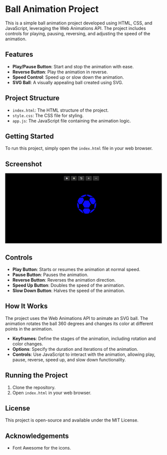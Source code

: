 # Ball Animation Project

This is a simple ball animation project developed using HTML, CSS, and JavaScript, leveraging the Web Animations API. The project includes controls for playing, pausing, reversing, and adjusting the speed of the animation.

## Features

- **Play/Pause Button**: Start and stop the animation with ease.
- **Reverse Button**: Play the animation in reverse.
- **Speed Control**: Speed up or slow down the animation.
- **SVG Ball**: A visually appealing ball created using SVG.

## Project Structure

- `index.html`: The HTML structure of the project.
- `style.css`: The CSS file for styling.
- `app.js`: The JavaScript file containing the animation logic.

## Getting Started

To run this project, simply open the `index.html` file in your web browser.

## Screenshot

![Ball Animation Screenshot](screenshot.png)

## Controls

- **Play Button**: Starts or resumes the animation at normal speed.
- **Pause Button**: Pauses the animation.
- **Reverse Button**: Reverses the animation direction.
- **Speed Up Button**: Doubles the speed of the animation.
- **Slow Down Button**: Halves the speed of the animation.

## How It Works

The project uses the Web Animations API to animate an SVG ball. The animation rotates the ball 360 degrees and changes its color at different points in the animation.

- **Keyframes**: Define the stages of the animation, including rotation and color changes.
- **Options**: Specify the duration and iterations of the animation.
- **Controls**: Use JavaScript to interact with the animation, allowing play, pause, reverse, speed up, and slow down functionality.

## Running the Project

1. Clone the repository.
2. Open `index.html` in your web browser.

## License

This project is open-source and available under the MIT License.

## Acknowledgements

- Font Awesome for the icons.


